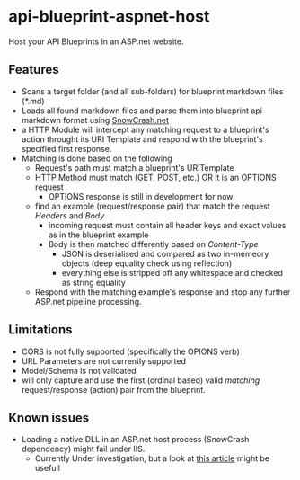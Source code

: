 # api-blueprint-aspnet-host
Host your API Blueprints in an ASP.net website.

## Features
+ Scans a terget folder (and all sub-folders) for blueprint markdown files (*.md)
+ Loads all found markdown files and parse them into blueprint api markdown format using [SnowCrash.net](https://github.com/brutski/snowcrash-dot-net-wrapper)
+ a HTTP Module will intercept any matching request to a blueprint's action throught its URI Template and respond with the blueprint's specified first response.
+ Matching is done based on the following
  + Request's path must match a blueprint's URITemplate
  + HTTP Method must match (GET, POST, etc.) OR it is an OPTIONS request
    + OPTIONS response is still in development for now
  + find an example (request/response pair) that match the request *Headers* and *Body*
    + incoming request must contain all header keys and exact values as in the blueprint example
    + Body is then matched differently based on *Content-Type*
      + JSON is deserialised and compared as two in-memeory objects (deep equality check using reflection)
      + everything else is stripped off any whitespace and checked as string equality
  + Respond with the matching example's response and stop any further ASP.net pipeline processing.


## Limitations
+ CORS is not fully supported (specifically the OPIONS verb)
+ URL Parameters are not currently supported
+ Model/Schema is not validated
+ will only capture and use the first (ordinal based) valid *matching* request/response (action) pair from the blueprint.

## Known issues
+ Loading a native DLL in an ASP.net host process (SnowCrash dependency) might fail under IIS.
  + Currently Under investigation, but a look at [this article](http://blogs.msdn.com/b/jorman/archive/2007/08/31/loading-c-assemblies-in-asp-net.aspx) might be usefull
